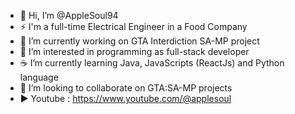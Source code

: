 - 👋 Hi, I’m @AppleSoul94
- ⚡ I'm a full-time Electrical Engineer in a Food Company
- 🔭 I’m currently working on GTA Interdiction SA-MP project
- 👀 I’m interested in programming as full-stack developer
- ☕ I’m currently learning Java, JavaScripts (ReactJs) and Python language
- 💞️ I’m looking to collaborate on GTA:SA-MP projects
- ▶ Youtube : https://www.youtube.com/@applesoul


<!---
AppleSoul94/AppleSoul94 is a ✨ special ✨ repository because its `README.md` (this file) appears on your GitHub profile.
You can click the Preview link to take a look at your changes.
--->
